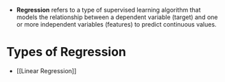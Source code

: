 - **Regression** refers to a type of supervised learning algorithm that models the relationship between a dependent variable (target) and one or more independent variables (features) to predict continuous values.

# Types of Regression
- [[Linear Regression]]